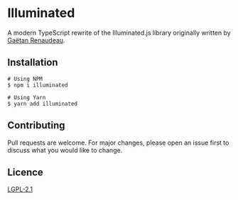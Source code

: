# Illuminated

A modern TypeScript rewrite of the Illuminated.js library originally written by
[Gaëtan Renaudeau](https://github.com/gre).

## Installation

```console
# Using NPM
$ npm i illuminated

# Using Yarn
$ yarn add illuminated
```

## Contributing

Pull requests are welcome. For major changes, please open an issue first to discuss what you would
like to change.

## Licence

[LGPL-2.1](https://choosealicense.com/licenses/lgpl-2.1/)
